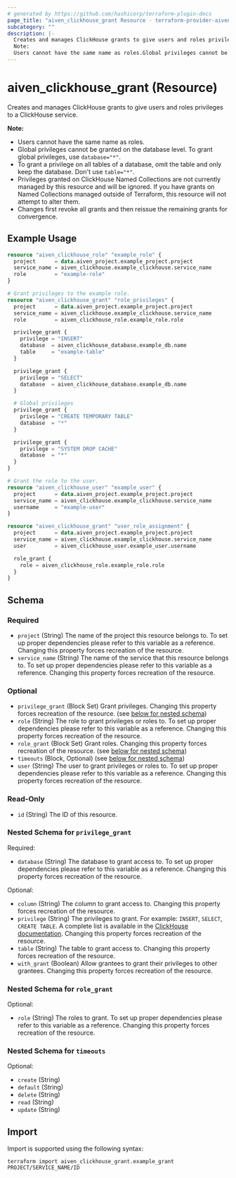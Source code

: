 ```yaml
---
# generated by https://github.com/hashicorp/terraform-plugin-docs
page_title: "aiven_clickhouse_grant Resource - terraform-provider-aiven"
subcategory: ""
description: |-
  Creates and manages ClickHouse grants to give users and roles privileges to a ClickHouse service.
  Note:
  Users cannot have the same name as roles.Global privileges cannot be granted on the database level. To grant global privileges, use database="*".To grant a privilege on all tables of a database, omit the table and only keep the database. Don't use table="*".Privileges granted on ClickHouse Named Collections are not currently managed by this resource and will be ignored. If you have grants on Named Collections managed outside of Terraform, this resource will not attempt to alter them.Changes first revoke all grants and then reissue the remaining grants for convergence.
---
```


# aiven_clickhouse_grant (Resource)

Creates and manages ClickHouse grants to give users and roles privileges to a ClickHouse service.

**Note:**
* Users cannot have the same name as roles.
* Global privileges cannot be granted on the database level. To grant global privileges, use `database="*"`.
* To grant a privilege on all tables of a database, omit the table and only keep the database. Don't use `table="*"`.
* Privileges granted on ClickHouse Named Collections are not currently managed by this resource and will be ignored. If you have grants on Named Collections managed outside of Terraform, this resource will not attempt to alter them.
* Changes first revoke all grants and then reissue the remaining grants for convergence.

## Example Usage

```terraform
resource "aiven_clickhouse_role" "example_role" {
  project      = data.aiven_project.example_project.project
  service_name = aiven_clickhouse.example_clickhouse.service_name
  role         = "example-role"
}

# Grant privileges to the example role.
resource "aiven_clickhouse_grant" "role_privileges" {
  project      = data.aiven_project.example_project.project
  service_name = aiven_clickhouse.example_clickhouse.service_name
  role         = aiven_clickhouse_role.example_role.role

  privilege_grant {
    privilege = "INSERT"
    database  = aiven_clickhouse_database.example_db.name
    table     = "example-table"
  }

  privilege_grant {
    privilege = "SELECT"
    database  = aiven_clickhouse_database.example_db.name
  }

  # Global privileges
  privilege_grant {
    privilege = "CREATE TEMPORARY TABLE"
    database  = "*"
  }

  privilege_grant {
    privilege = "SYSTEM DROP CACHE"
    database  = "*"
  }
}

# Grant the role to the user.
resource "aiven_clickhouse_user" "example_user" {
  project      = data.aiven_project.example_project.project
  service_name = aiven_clickhouse.example_clickhouse.service_name
  username     = "example-user"
}

resource "aiven_clickhouse_grant" "user_role_assignment" {
  project      = data.aiven_project.example_project.project
  service_name = aiven_clickhouse.example_clickhouse.service_name
  user         = aiven_clickhouse_user.example_user.username

  role_grant {
    role = aiven_clickhouse_role.example_role.role
  }
}
```

<!-- schema generated by tfplugindocs -->
## Schema

### Required

- `project` (String) The name of the project this resource belongs to. To set up proper dependencies please refer to this variable as a reference. Changing this property forces recreation of the resource.
- `service_name` (String) The name of the service that this resource belongs to. To set up proper dependencies please refer to this variable as a reference. Changing this property forces recreation of the resource.

### Optional

- `privilege_grant` (Block Set) Grant privileges. Changing this property forces recreation of the resource. (see [below for nested schema](#nestedblock--privilege_grant))
- `role` (String) The role to grant privileges or roles to. To set up proper dependencies please refer to this variable as a reference. Changing this property forces recreation of the resource.
- `role_grant` (Block Set) Grant roles. Changing this property forces recreation of the resource. (see [below for nested schema](#nestedblock--role_grant))
- `timeouts` (Block, Optional) (see [below for nested schema](#nestedblock--timeouts))
- `user` (String) The user to grant privileges or roles to. To set up proper dependencies please refer to this variable as a reference. Changing this property forces recreation of the resource.

### Read-Only

- `id` (String) The ID of this resource.

<a id="nestedblock--privilege_grant"></a>
### Nested Schema for `privilege_grant`

Required:

- `database` (String) The database to grant access to. To set up proper dependencies please refer to this variable as a reference. Changing this property forces recreation of the resource.

Optional:

- `column` (String) The column to grant access to. Changing this property forces recreation of the resource.
- `privilege` (String) The privileges to grant. For example: `INSERT`, `SELECT`, `CREATE TABLE`. A complete list is available in the [ClickHouse documentation](https://clickhouse.com/docs/en/sql-reference/statements/grant). Changing this property forces recreation of the resource.
- `table` (String) The table to grant access to. Changing this property forces recreation of the resource.
- `with_grant` (Boolean) Allow grantees to grant their privileges to other grantees. Changing this property forces recreation of the resource.


<a id="nestedblock--role_grant"></a>
### Nested Schema for `role_grant`

Optional:

- `role` (String) The roles to grant. To set up proper dependencies please refer to this variable as a reference. Changing this property forces recreation of the resource.


<a id="nestedblock--timeouts"></a>
### Nested Schema for `timeouts`

Optional:

- `create` (String)
- `default` (String)
- `delete` (String)
- `read` (String)
- `update` (String)

## Import

Import is supported using the following syntax:

```shell
terraform import aiven_clickhouse_grant.example_grant PROJECT/SERVICE_NAME/ID
```
